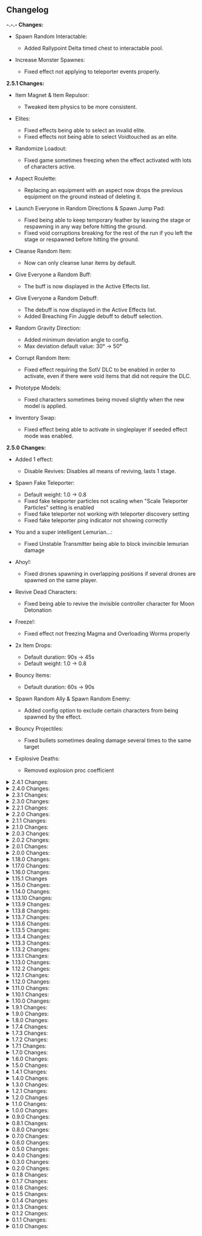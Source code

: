 ## Changelog

**-.-.- Changes:**

* Spawn Random Interactable:
  * Added Rallypoint Delta timed chest to interactable pool.

* Increase Monster Spawnes:
  * Fixed effect not applying to teleporter events properly.

**2.5.1 Changes:**

* Item Magnet & Item Repulsor:
  * Tweaked item physics to be more consistent.

* Elites:
  * Fixed effects being able to select an invalid elite.
  * Fixed effects not being able to select Voidtouched as an elite.

* Randomize Loadout:
  * Fixed game sometimes freezing when the effect activated with lots of characters active.

* Aspect Roulette:
  * Replacing an equipment with an aspect now drops the previous equipment on the ground instead of deleting it.

* Launch Everyone in Random Directions & Spawn Jump Pad:
  * Fixed being able to keep temporary feather by leaving the stage or respawning in any way before hitting the ground.
  * Fixed void corruptions breaking for the rest of the run if you left the stage or respawned before hitting the ground.

* Cleanse Random Item:
  * Now can only cleanse lunar items by default.

* Give Everyone a Random Buff:
  * The buff is now displayed in the Active Effects list.

* Give Everyone a Random Debuff:
  * The debuff is now displayed in the Active Effects list.
  * Added Breaching Fin Juggle debuff to debuff selection.

* Random Gravity Direction:
  * Added minimum deviation angle to config.
  * Max deviation default value: 30&deg; -> 50&deg;

* Corrupt Random Item:
  * Fixed effect requiring the SotV DLC to be enabled in order to activate, even if there were void items that did not require the DLC.

* Prototype Models:
  * Fixed characters sometimes being moved slightly when the new model is applied.

* Inventory Swap:
  * Fixed effect being able to activate in singleplayer if seeded effect mode was enabled.

**2.5.0 Changes:**

* Added 1 effect:
  * Disable Revives: Disables all means of reviving, lasts 1 stage.

* Spawn Fake Teleporter:
  * Default weight: 1.0 -> 0.8
  * Fixed fake teleporter particles not scaling when "Scale Teleporter Particles" setting is enabled
  * Fixed fake teleporter not working with teleporter discovery setting
  * Fixed fake teleporter ping indicator not showing correctly

* You and a super intelligent Lemurian...:
  * Fixed Unstable Transmitter being able to block invincible lemurian damage

* Ahoy!:
  * Fixed drones spawning in overlapping positions if several drones are spawned on the same player.

* Revive Dead Characters:
  * Fixed being able to revive the invisible controller character for Moon Detonation

* Freeze!:
  * Fixed effect not freezing Magma and Overloading Worms properly

* 2x Item Drops:
  * Default duration: 90s -> 45s
  * Default weight: 1.0 -> 0.8

* Bouncy Items:
  * Default duration: 60s -> 90s

* Spawn Random Ally & Spawn Random Enemy:
  * Added config option to exclude certain characters from being spawned by the effect.

* Bouncy Projectiles:
  * Fixed bullets sometimes dealing damage several times to the same target

* Explosive Deaths:
  * Removed explosion proc coefficient

<details>
  <summary>2.4.1 Changes:</summary>

* Added 1 effect:
  * End All Active Effects: Ends all currently active effects.

* Multiplayer:
  * Fixed effect desync issues, for real this time, probably.

* All Interactables Are Cloaked:
  * Default duration: 60s -> 90s

* Spawn Fake Teleporter:
  * Fixed fake teleporter not showing portal orbs

* Increase/Decrease Effect Duration:
  * Duration multiplier now applies to the remaining time rather than the total duration. Stops decreased effect duration ending other effects immediately.

* Revive Dead Characters:
  * Default maximum non-player character revive count: 50 -> 30

</details>

<details>
  <summary>2.4.0 Changes:</summary>

* Added 1 effect:
  * Spawn Fake Teleporter: Spawns a fake teleporter somewhere on the stage.

* Reworked 1 Effect:
  * Always Sprinting: Now also forces all characters to constantly move

* Delayed Attacks, Repeating Projectiles, Grenade Bullets:
  * Fixed effects not applying to Mercenary Eviscerate

* Swap Health & Shield:
  * Fixed effect not working.

* Explosive Deaths:
  * No longer skips remaining countdown on death. Countdown time is now always consistent.

* Enable Random Artifact:
  * Fixed effect being able to select artifacts unavailable to player(s) (not unlocked or missing DLC)

* Grenade Bullets:
  * Default duration: 120s -> 90s

* Activate All Interactables:
  * Fixed effect not being able to activate printers more than once

* You and a super intelligent Lemurian:
  * Fixed logbook entries showing incorrect move speed
  * Swapped log entries

* Revive Dead Characters:
  * Fixed revived characters often not facing the correct direction

* Spawn Void Implosion & Everyone Implodes on Death:
  * Fixed effect spawning SotV implosions (Jailer & Devastator) when SotV isn't enabled.

* Scrambled Text:
  * Fixed stage counter not scrambling properly
  * Fixed monster level display not scrambling properly
  * Fixed Simulacrum wave counter not scrambling properly

* Duplicate Random Item Stack:
  * Changed 'Max Item Stacks' config default value: 1000 -> 0 (disabled)

</details>

<details>
  <summary>2.3.1 Changes:</summary>

* Give Everyone a Random Buff/Debuff:
  * Fixed effect being able to give DLC buffs/debuffs when DLC(s) were disabled

* Spawn Random Boss & Spawn Random Ally:
  * Removed False Son spawn
    * This boss is *way* too buggy, and can just barely exist outside the Meridian boss arena. And I can't be bothered to fix it.

* Give Random Elite Aspect:
  * Now gives aspects to all player allies
  
</details>

<details>
  <summary>2.3.0 Changes:</summary>

* Updated for new game patch

* Added 2 effects:
  * Grenade Bullets: All attacks are replaced with grenades, lasts 120 seconds
  * Enable Backstabs for All Damage: Enables Bandit's backstab passive for all damage, lasts 90 seconds

* Multiplayer:
  * Fixed a desync issue causing some effects to not end properly for non-host players during stage transitions

* Risk of Thunder:
  * Reduced lightning strike frequency on smaller maps

* Repeating Projectiles:
  * Now also applies to melee attacks

* Repeating Projectiles, Bouncy Projectiles & Delayed Attacks:
  * Fixed inconsistent results for bullet attacks when combinations of these effects were active

* Bouncy Items, Item Magnet, & Item Repulsor:
  * Fixed inconsistent item physics when certain combinations of these effects were active

* Effect Voting:
  * Fixed incorrect text size when Vote Display Text Scaling Mode was set to Disabled
  
</details>

<details>
  <summary>2.2.1 Changes:</summary>

* Reworked 1 effect:
  * Poverty: Now converts all player (and ally) money into experience, instead of just removing.

* Superhot:
  * Changed time scale calculations to be more responsive

* Random Gravity Direction:
  * Fixed new direction minimum angle not working

* Bouncy Projectiles & Repeating Projectiles:
  * Fixed an edge case where certain projectiles would be duplicated infinitely

* Adjusted Default Effect Weights:
  * Give Everyone a Random Debuff: 0.9 -> 1.0
  * Cleanse Random Item: 0.5 -> 0.6
  * Repair Random Item: 0.9 -> 1.0
  * Benthic Transform Random Item: 0.5 -> 0.6
  * Disable Random Skill: 0.5 -> 0.7
  * Combo: 0.5 -> 0.7
  * Random Gravity Direction: 0.8 -> 1.0
  * Decrease Chest Prices: 0.8 -> 1.0
  * Activate All Interactables: 0.4 -> 0.5
  * Orbital Bombardment: 0.9 -> 1.0
  * Spawn Random Ally: 0.9 -> 1.0
  * Spawn Doppelganger: 0.8 -> 0.6
  * Change Difficulty: 0.6 -> 0.7
  * Trigger Random Family Event: 0.6 -> 0.7
  * Nothing: 0.5 -> 0.7

* Cleanse Random Item:
  * Added option for the effect to only be able to cleanse lunar items.

* Consume Random Item & Repair Random Item:
  * Disabled item pickup messages for non-players

* All Interactables are Cloaked:
  * Fixed some preplaced stage interactables not being cloaked

</details>

<details>
  <summary>2.2.0 Changes:</summary>

* Added 3 effects:
  * Consume Random Item: Turns a random consumable item from every player into its consumed variant
  * Repair Random Item: Turns a random consumed item from every player into its regular variant
  * Heal Everyone: Spawns Healing Cores on every character

* Removed 3 effects:
  * The Floor is Lava: Just kills everything and forces you to spam jump
  * Black Hole: Just kills everything and stalls the player
  * Teleporting Attacks: Was effectively just "don't attack" for the entire duration, stalls for no reason

* Renamed 1 effect:
  * All Chests are Free -> Everything is Free

* Bouncy Projectiles & Repeating Projectiles:
  * Fixed bouncing projectiles like Huntress Glaive duplicating infinitely until no targets remain

* Bouncy Projectiles:
  * Fixed bullets sometimes bouncing from a hit character to the same character again, dealing many times the bullet's damage instantly to a single target. Bullets are now required to bounce at least once on something else before being able to impact some character again.

* Mitosis:
  * Fixed some characters spawning in invalid positions when duplicated

* All Items Are A Random Item:
  * Now also replaces all currently dropped items when the effect activates

* Force Activate Random Skill & Disable Random Skill:
  * Now displays what skill slot the effect is forcing/disabling in the Active Effects list

* Launch Everyone in Random Directions:
  * Can no longer launch downwards
  * Temporary Hopoo Feather now shows a pickup notification
  * Fixed non-host players in multiplayer not getting a temporary Hopoo Feather
  * Decreased default launch force by ~50%

* Spawn Jump Pad:
  * Temporary Hopoo Feather now shows a pickup notification
  
* Gravity:
  * Implemented a speculative fix for gravity modifications sometimes not resetting and staying until game restart

* Scrambled Text:
  * Now also scrambles player chat messages
  * Fixed objectives sometimes not being scrambled

</details>

<details>
  <summary>2.1.1 Changes:</summary>

* Fixed spawn effects not disabling DLC related spawns if a DLC is disabled

</details>

<details>
  <summary>2.1.0 Changes:</summary>

* Added 2 effects:
  * Increase Player Level: Gives additional levels to all players (+5 by default, configurable)
  * All Interactables are Cloaked: Turns all interactables into cloaked variants, lasts 60 seconds

* Add Random Item Corruption Rule:
  * The added corruption rule(s) from each effect are now displayed in the Active Effects list.

* Add Random Item to Monster Inventory:
  * The added item(s) from each effect are now displayed in the Active Effects list

* Enable Random Artifact:
  * The artifact from each effect is now displayed in the Active Effects list

* Eradicate Random Item:
  * The eradicated item from each effect is now displayed in the Active Effects list
  * Duration is now configurable (default is Permanent to match previous behavior)

* Gambling Addiction:
  * Fixed interactable drops not carrying over to shrine when Chance Doll triggers

* Increase/Decrease Projectile Speed:
  * Fixed speed multipliers not applying to certain projectiles

* Spawn Jump Pad:
  * Spawned jump pads now give a temporary feather to all players to prevent forced fall damage

* Spawn Random Enemy:
  * Added chat message announcing what enemy was spawned

* All Items are Void Potentials:
  * Fixed void potential visuals being partially invisible

* Splitscreen:
  * Default duration: 90s -> 45s

* Flipped Camera:
  * Fixed effect reversing inputs during Seeker Meditate

* Effect Voting:
  * Added highlighting system for the option with the most votes (can be disabled in config)
  * Fixed displayed effect durations on vote options sometimes not updating when effect durations are changed
</details>

<details>
  <summary>2.0.3 Changes:</summary>

* Added 1 effect:
  * Add Random Item Corruption Rule: Gives the "corruption" behaviour of void items to a random pair of items. Lasts for the rest of the run.

* Add Random Item to Monster Inventory:
  * Prevented item added chat message from sending if the effect was loaded from a save

* Twitch Integration
  * Improved error messages if Twitch access token is invalid or expired
  * Fixed game freezing indefinitely on exit if Twitch Voting was enabled at any point

* Fixed the mod preventing the game from loading if ProperSave wasn't installed

</details>

<details>
  <summary>2.0.2 Changes:</summary>

* Fixed a compatibility issue

</details>

<details>
  <summary>2.0.1 Changes:</summary>

* Fixed elite spawns sometimes causing a crash

</details>

<details>
  <summary>2.0.0 Changes:</summary>

* Updated for SotS

* Almost full rewrite:
  * Better multiplayer support
  * Minor performance improvements
  * Probably lots of new bugs, please report if you find any

* Added 2 effects:
  * Distant Camera: Moves the camera further away from the player, lasts 90 seconds
  * No Healthbars: Hides all health bars, lasts 60 seconds

* Removed 1 effect:
  * Spawn Random Portal Orb:
    * Too similar to Spawn Random Portal

* Permanently Active effects:
  * Fixed issues with ProperSave save/load
  * Fixed changing Permanently Active config settings requiring a run restart to take effect

* Adaptive Recycling:
  * Now more closely resembles adaptive chests:
    * All dropped items will start recycling at an accelerated rate, before eventually settling on an item

* Spawn Random Enemy:
  * Survivors and Drones are now less likely to be spawned as enemies

* Camera Effects:
  * Fixed camera modifications (fov, rotation, distance) not applying if the game camera is "taken over" by something (drop pod, volcanic egg, sojourn, etc)

* Item Magnet & Item Repulsor:
  * Fixed non-host players in multiplayer not seeing the correct position of item drops

* Activate All Interactables:
  * Added interactables to effect
    * Captain beacons
    * SotS interactables

* Trigger Random Family Event:
  * Can now activate multiple times per stage
  * Changed default weight: 0.4 -> 0.6
  * Added visual variant events for Beetles and Golems

* Enable Weak Points for All Damage:
  * Fixed Mercenary Eviscerate not being able to deal weak point damage
  * Fixed certain projectiles not being able to deal weak point damage

* Randomize Loadout:
  * Fixed skills and skins not updating for non-host players in multiplayer

* Freeze!:
  * Now ignores vanilla restrictions on when and what can be frozen, so everything is always frozen during the effect

* Sluggish Camera
  * Added smooth transition back to normal after the effect ends instead of just snapping back

* Activate Random Equipment
  * "Allow Non-Player Equipment Use" config default value: on -> off
  * Fixed effect not being able to trigger equipments that aren't in the normal drop pool

* Disable Equipment:
  * Fixed The Crowdfunder still being usable while effect is active.

* No Equipment Cooldowns
  * This effect and Disable Equipment can no longer both be active at once

* Bouncy Projectiles:
  * Fixed certain projectile types targetting the wrong team after bouncing

* Swap Health & Shield:
  * Fixed effect allowing multiple instances to be active at once

* Superhot:
  * Improved accuracy of time scale changes for non-host players in multiplayer

* Flip Camera & High/Low FOV:
  * Fixed value snapping for non-host players

* Spawn Random Interactable:
  * Fixed Newt Altars not spawning for non-host players in multiplayer

* Explosive Deaths:
  * Fixed pre-explosion VFX & SFX not triggering for non-host players

* Disable Procs:
  * Fixed certain attacks being able to apply Cripple while effect is active

* Cleanse Random Item:
  * Default weight: 0.7 -> 0.5
  * Non-lunar equipments can now be cleansed

* Spawn Random Jump Pad:
  * Added mushrooms from Sundered Grove
  * Added void launch pads from Void Locus

* Performance
  * Fixed opening the effects options panel tanking framerate

* Fixed missing icon for Risk of Options Effects config

</details>

<details>
  <summary>1.18.0 Changes:</summary>

* Twitch Integration:
  * Complete rewrite, the mod no longer requires a full-access account token, see README for new authentication instructions

* Splitscreen:
  * Screen effect now applies to the game UI
    * HUD scale is automatically increased so it's still mostly readable, can be disabled in config

* Recruit Random Enemy:
  * Now gives recruited enemy a minimum of 2.5hp/s (scaling with level) health regeneration

* Knockback Recoil:
  * Proc projectiles (AtG, Ukulele, Plasma Shrimp, etc) no longer apply knockback

* Increase & Decrease World speed:
  * Default duration: 1 stage -> 120 seconds
  * Default Increase/Decrease amount: 25% -> 35%

</details>
  
<details>
  <summary>1.17.0 Changes:</summary>

* Updated for Devotion Update

* Added 1 new effect:
  * Splitscreen: Splits the screen into 9 copies of the game view, lasts 90 seconds

* Scrambled Text:
  * Fixed effect not changing the text of Risk of Chaos UI properly
  * Effect names and mod UI are now affected by the scrambling by default

* Randomize Loadout:
  * No longer respawns your character when activating
  * Fixed effect being able to roll the exact same loadout as the one already being used

* Repeating Projectiles:
  * Disabled repeating of proc projectiles (AtG, Plasma Shrimp, etc)

* Bouncy Projectiles:
  * Disabled bouncing of some proc projectiles to prevent lag
  * Increased default projectile bounce count: 2 -> 7
  * Reworked projectile target bounce logic
  * Fixed projectiles skipping all remaining bounces if fired into a corner

* The Floor is Lava:
  * Decreased damage by 75% for non-player characters
  * Characters immune to Grandparent sun (Parents and Grandparents) are no longer damaged
  * Fixed effect not detecting characters as grounded:
    * Alpha Constructs spawned from Defense Nucleus
    * Void Barnacle

* Spawn Random Boss:
  * Adjusted spawn weights to make special (non-teleporter) bosses slightly more common

* Orbital Bombardment, Risk of Thunder, & Meteor Shower:
  * Added damage scaling based on the run timer

* Knockback Recoil:
  * Fixed Golems not being pushed back by laser attack

* Black Hole:
  * Default duration: 45s -> 30s

* Flipped Camera:
  * Fixed camera not rotating smoothly for clients in multiplayer

* Disable Procs:
  * Fixed a few on-hit effects still being triggered while effect is active:
    * Some Slow effects, Tar slow effect (ex. from Dunestrider), Void Reaver Nullify, Perfected Elites Cripple, Merc Expose

* UI:
  * Fixed Next Effect display still being visible when effect activation is disabled

* Audio:
  * Fixed effect activation sound sometimes not playing for effects that move or change the player character

* Config:
  * Removed several unnecessary upper/lower value limits

* Misc:
  * Fixed effect activation shortcuts activating while the user is typing in a text box
  * Updated R2API.RecalculateStats dependency: 1.2.0 -> 1.3.0
  * Updated R2API.Core dependency: 5.0.11 -> 5.0.12
  * Updated RiskOfOptions dependency: 2.7.1 -> 2.8.0

</details>

<details>
  <summary>1.16.0 Changes:</summary>

* Added 1 effect:
  * Cleanse Random Item: Turns a random item (lunars prioritized) or lunar equipment from every player into a random pearl

* Removed 2 effects:
  * Increase Recoil:
    * Not interesting, just annoying
  * Inverted Recoil:
    * Interesting on paper, but was very rarely even noticeable

* Decrease Effect Duration:
  * Default duration: 2 stages -> 1 stage
  * Fixed edge case where the effect would not end other effects if their duration is decreased to below 0

* Increase Effect Duration:
  * Default selection weight: 1 -> 0.7
  * Default duration: 2 stages -> 1 stage

* Random Gravity Direction:
  * Added minimum angle requirement to new gravity direction.
    * It is now guaranteed to differ from the normal direction by at least 10 degrees

* Sulfur Pools Experience:
  * Significantly decreased spawn count due to crashing issues

* Spawn Random Ally:
  * Spawned allies are now given a small amount of health regen.

* Bouncy Projectiles:
  * Fixed polylute projectile bouncing to other targets

* Always Sprinting:
  * Fixed effect putting non-moving characters into spritning state if they aren't moving when the effect activates

* UI:
  * Fixed "Next Effect" panel not formatting the time remaining properly if time between effects is set to a high value

* Misc:
  * Minor performance improvements
  
</details>

<details>
  <summary>1.15.1 Changes</summary>

* Added 1 new effect:
  * Swap Health & Shield: Swaps health and shield values for all characters, lasts 60 seconds

* Scramble Text:
  * Fixed names in credits scroll not being scrambled

* Config
  * Added system to warn users if their config is outdated

</details>

<details>
  <summary>1.15.0 Changes:</summary>

* Added 1 new effect:
  * Repeating Projectiles: All projectiles spawn an additional 5 copies after a delay, lasts 90 seconds

* Removed 1 effect:
  * Laggy Physics:
    * Caused issues with attack collisions that would not revert until the next scene load

* You and a super intelligent Lemurian...:
  * Added lore entries

* Effects:
  * Added a config option to have a specific effect always active during a run

* Console:
  * Added command: roc_list_active_effects
    * Prints all active effects and their IDs
  * Added command: roc_end_effect
    * Ends a specific active effect by its ID

</details>

<details>
  <summary>1.14.0 Changes:</summary>

* Added 7 new effects:
  * Activate All Interactables: Interacts with most interactable objects on the stage (chests, shrines)
  * Explosive Deaths: All non-players explode at low health or death, lasts 90 seconds
  * Prototype Models: Replaces all character models with their hitboxes, lasts 90 seconds
  * Pause: Pauses the run timer and effect activation, lasts 60 seconds
  * 2x Item Drops: Doubles all dropped pickups, lasts 90 seconds
  * Enable Weak Points for All Damage: Enables the weak point check from Railgunner snipe to all damage, lasts 90 seconds
  * Always Sprinting: Forces all characters to constantly sprint, lasts 60 seconds

* Renamed 1 effect:
  * Extreme Recoil -> Knockback Recoil

* High FOV:
  * Slightly reduced FOV increase

* Low FOV:
  * Significantly reduced FOV decrease

* Steal Player Items:
  * Reworked steal logic:
    * Enemies are no longer limited by a set number of items per enemy, this just made the effect way more punishing lategame since there would usually be enough enemies to take every item
    * Each player now gets a certain percentage of their items stolen (default 70%) and distributed among enemies on the map

* Revive Dead Characters:
  * Fixed effect teleporting characters to the last position they died if they were respawned by any other means (dios, etc.)

* Launch Everyone in Random Directions:
  * Now gives all players a temporary feather to give you a chance at avoiding fall damage

* Disable Equipment:
  * Fixed Executive Card still being usable while effect is active

* One Hit KO:
  * Now removes all DOT's on players when activated, so you don't immediately die if the effect activates while you are on fire

* Kill All (Non-Boss) Enemies & Launch Everyone in Random Directions:
  * Can no longer kill Leonard

* Everyone Implodes on Death:
  * Default duration: 1 stage -> 60 seconds

* Increase & Decrease World Speed:
  * Fixed some player attack sounds playing with the wrong audio pitch

* ProperSave compatibility:
  * Fixed effect chat voting data not being saved

* Config
  * The mod now properly integrates config value restriction (value restrictions are now displayed in the r2modman config editor)

</details>

<details>
  <summary>1.13.10 Changes:</summary>

* Translation:
  * Added Brazilian Portuguese translation (by Kauzok)

* Misc:
  * Minor stability fixes

</details>

<details>
  <summary>1.13.9 Changes:</summary>

* Flipped Camera:
  * Fixed rapid flickering if effect is active while leaving a stage.

* The Floor is Lava:
  * Increased damage tick-rate: 3/s -> 7/s (total damage unchanged)
  * Fixed effect considering players to be touching the ground while inside the drop pod.

* Twitch Voting:
  * Fixed voting not being initialized properly if the login command is used during a run
  * Username and OAuth token are no longer reset on mod update, you should now only have to log in once, ever.

* Console:
  * Added command: roc_twitch_logout
    * Removes stored login information and disconnects the mod from Twitch

</details>

<details>
  <summary>1.13.8 Changes:</summary>

* Blood Money:
  * Significantly reduced health gained when earning small amounts of money.
  * Reduced overall health gained when earning money by 50%
  * Now uses unscaled cost when converting into health percentage (chests will now always cost the same amount of health, regardless of stage count)

* Increase&Decrease Effect Duration:
  * Default duration: 1 stage -> 2 stages

* Spawn Random Interactable:
  * Fixed spawned chests not getting the current stage price scaling applied

* Lock All Chests:
  * Fixed lock visual appearing for already opened chests

* All Chests are Free:
  * Fixed effect not applying to certain cost types.

* Decrease Effect Duration:
  * Fixed effect config not decreasing duration by default

* Config:
  * Added option to increase default stage duration count of UntilStageEnd effects

</details>

<details>
  <summary>1.13.7 Changes:</summary>

* Added 2 new effects:
  * Increase Effect Duration: Increases the duration of all other effects (2x by default), lasts 1 stage
  * Decrease Effect Duration: Decreases the duration of all other effects (0.5x by default), lasts 1 stage

* Aspect Roulette
  * Added configs for controlling the likelyhood of each aspect

* Everyone Implodes on Death:
  * Adjusted implosion selection chances:
    * Reaver: 57% -> 50%
    * Jailer: 29% -> 15%
    * Devastator: 14% -> 35%

* Blood Money:
  * Fixed cost change not applying to multishops spawned after the effect first activates

* Effect Selection:
  * Added config option to disallow more than one instance of an effect being active at the same time
  * Removed activation count based weight reduction. Effect weights are now more-or-less constant.

* UI:
  * Active Effects display now shows if effects last until end of stage

</details>

<details>
  <summary>1.13.6 Changes:</summary>

* UI:
  * Added a panel showing when the next effect will happen if the normal run timer isn't visible (can be disabled in General->UI config)

* Inventory Swap:
  * Now also swaps players' active equipment

* Moon Detonation:
  * Fixed countdown UI disappearing after a scene transition
  * Fixed overlapping UI if effect was activated during the actual moon escape sequence
  * Added config option to disable the countdown UI

* Recruit Random Enemy:
  * Now includes any name modifiers a character might have to the chat message (Blazing, Gummy, etc.)
  
* Recruit Random Enemy & Mitosis:
  * Fixed characters sometimes not being added/removed from combat groups properly, causing potential softlocks

* Effect Shortcuts:
  * Fixed shortcuts being blocked by every other input (eg. if a shortcut was set to the '-' key, you would only be able to activate the shortcut if '-' was the only key currently being pressed)
  * Fixed effect shortcuts being activatable while paused

</details>

<details>
  <summary>1.13.5 Changes:</summary>

* Added 2 effects:
  * Black Hole: Spawns a black hole somewhere on the map, sucking all characters in, lasts 45 seconds
  * Extreme Recoil: Firing weapons pushes characters backwards, lasts 90 seconds

* Performance:
  * Significantly improved mod load time

* Increase/Decrease Teleporter Zone Radius & Focused Teleporter Charging:
  * Fixed radius not updating properly for non-host players in multiplayer.

* UI:
  * Fixed Active Effects list not handling long effect names properly

</details>

<details>
  <summary>1.13.4 Changes:</summary>

* Chat Voting:
  * Fixed console error logspam

</details>

<details>
  <summary>1.13.3 Changes:</summary>

* Renamed effect: Void Implosion on Death -> Everyone Implodes on Death

* Increase/Decrease Skill Cooldowns & Increase/Decrease Skill Charges:
  * Fixed cooldown and charge modifications sometimes not updating for non-host players in multiplayer

* UI:
  * Fixed certain effects sometimes not using the selected language for client players in multiplayer

</details>

<details>
  <summary>1.13.2 Changes:</summary>

* Give Random Item, Add Random Item to Monster Inventory, & All Items are a Random Item:
  * Fixed Eulogy Zero being able to influence the selection chance of items

* Recruit Random Enemy:
  * Fixed enemy position indicators not being removed for non-host players after the recruit.
  * Added separate colored message if a boss is recruited

* UI:
  * Fixed Active Effects display not refreshing effect names after changing config values

</details>

<details>
  <summary>1.13.1 Changes:</summary>

* UI:
  * Fixed Next Effect panel sometimes not displaying effect name properly for non-host players in multiplayer

</details>

<details>
  <summary>1.13.0 Changes:</summary>

* Added 12 new effects:
  * Bouncy Items: Item drops will bounce on the ground before settling, lasts 60 seconds
  * Increase Skill Charges: Adds 1 charge to every skill, lasts 1 stage
  * Decrease Skill Charges: Removes 1 charge from every skill (cannot reduce below 1), lasts 1 stage
  * Focused Teleporter Charging: Holdout zone radius decreases with charge percentage, lasts 1 stage
  * Sluggish Camera: Delays camera position by a small amount, lasts 45 seconds
  * Increase Recoil: Increases recoil by 10x, lasts 90 seconds
  * No Recoil: Disables all recoil, lasts 90 seconds
  * High FOV: Increases camera Field of View, lasts 90 seconds
  * Low FOV: Decreases camera Field of View, lasts 45 seconds
  * Flipped Camera: Flips the camera upside down, lasts 30 seconds
  * Void Implosion on Death: Spawns a void implosion on any character death, lasts 1 stage
  * Inverted Recoil: All recoil is inverted, lasts 90 seconds

* Removed 1 effect:
  * Sequence All Players
    * Almost always killed you if it activates late-run, did basically nothing if it activates early

* Effect selection:
  * Added effect seeding option
    * Picks effects based on run seed instead of randomly picking each time. Use if you are setting run seeds manually, otherwise it is functionally identical to normal mode (Not supported in chat voting mode)
  * Added per-stage effect list option
    * A portion of all effects are picked out each stage to be activatable instead of all effects (Not supported in chat voting mode)

* Effect activation:
  * Fixed effects not being able to activate in Void Fields
  * Effects that disallow duplicates will now add to the active effect's timer instead of not being activatable.
  * Fixed new effects not having priority over active ones. All active incompatible effects will be ended instead.

* UI:
  * Added option to display the next effect that will happen.
    * Only supported in seeded mode and with chat voting disabled.

* Added ProperSave support
  * Active effects and internal state are saved at the start of each stage

* Mitosis:
  * Fixed spawned copies overlapping the original's collider, resulting in flying characters getting flung away

* Give Everyone a Random Buff & Debuff:
  * Now gives several stacks if the random buff/debuff is stackable.

* Give Everyone a Random Buff:
  * WolfoQoL compatibility
  * Default duration: End of stage -> 90s

* Give Everyone a Random Debuff:
  * Default duration: End of stage -> 60s

* Add Random Item to Monster Inventory:
  * Added config option for applying the enemy item blacklist, enabled by default

* One Hit KO:
  * Fixed barrier not decaying during effect
  * All characters will now use the fragile death animation while the effect is active

* The Floor is Lava:
  * Changed burn dps: 15% of character damage stat -> 25% of max health per second (configurable)
  * Fixed burn damage being affected by items
  * Fixed burn sometimes not being removed on effect end

* Change Difficulty:
  * Effect can now have multiple instances active at once (can change serveral times per stage)
  * Removed modded difficulty support
    * Too much to fix compatibility-wise, wasn't worth the effort.

* Gambling Addiction:
  * Explicit drops are now carried over.
    * Ex. If a multishop containing a syringe turns into a shrine, the first shrine drop will be a syringe, second item will a random item from the multishop drop table
    * Printers turned into shrines now only drop the original printer item instead of a random item of the same tier

* Randomize Loadout:
  * Added config options to disable effect changing skins or skills
  * Should now no longer give non-unlocked skills and skins to client players in multiplayer

* Randomize Loadout & Enable Random Artifact (Metamorphosis):
  * Desperado stacks are no longer reset

* Adaptive Recycling:
  * Fixed effect being able to occasionally pick invalid items
  * Increased minimum pickup duration: 0.75s -> 1s
  * Fixed effect being able to pick items and equipment not available in the run item pool

* Blood Money:
  * Added config options to exclude specific cost types from the effect
    * Only money and lunar coin costs are enabled by default

* Scrap Random Item:
  * Fixed item notifications not showing for non-host players in multiplayer

* Force Activate Random Skill:
  * Fixed Beetles freezing in place if their secondary is forced

* Disable Random Skill:
  * Added minor visual indicator when a skill is unlocked again

* All Items Are A Random Item:
  * Fixed trishops having items rerolled after being purchased
  * Fixed being able to use Artifact of Command to get around the forced item

* Spawn Random Interactable:
  * Fixed interactables being able to spawn in occupied nodes (inside already spawned objects).

* Spawn Random Portal:
  * Fixed portals being able to spawn in occupied nodes.

* Spawn Jump Pad:
  * Fixed jump pads being able to be spawned in occupied nodes
  * Fixed jump pads not aligning properly to the ground they spawn on

* Revive Dead Characters:
  * Fixed effect reviving players in multiplayer as AI controlled allies

* You and a super intelligent Lemurian...:
  * The Lemurian's projectiles can no longer be deleted (Captain defense matrix, blast shower, etc.)
  * Added separate name for Leonard's elder variant
  * Added custom death messages
  * Gave Leonard his allowance

* Recruit Random Enemy:
  * Added chat message telling you which enemy was recruited

* Moon Detonation:
  * Added moon escape sequence UI during effect

* Orbital Bombardment:
  * Added regular airstrikes to effect

* Loose Pockets:
  * Default duration: 20s -> 10s

* Superhot:
  * Default duration: 90s -> 45s

* Aspect Roulette:
  * Default duration: 90s -> 60s

* Freeze!:
  * Default freeze duration: 4s -> 2.5s

* Misc
  * Fixed strange scrap counting towards game completion in logbook
  * Fixed some effects sometimes placing character VFX at world origin
  * Updated R2API.Core dependency version: 5.0.10 -> 5.0.11
  * Updated Risk of Options dependency version: 2.6.1 -> 2.7.1

</details>

<details>
  <summary>1.12.2 Changes:</summary>

* Reworked 1 effect:
  * Drop All Items -> Loose Pockets: Drops a random item from everyone's inventory every 0.9 seconds

* Steal All Player Items:
  * Added a limit to how many items each enemy can take from each player, default 2 stacks, configurable.
  * Renamed effect to "Steal Player Items"

* Voidtouch Everyone:
  * Added config option to make effect not voidtouch drones (enabled by default)
  * Added config option to make effect not voidtouch any player allies (disabled by default)
  * Fixed enemy AI sometimes targetting incorrect teams after being voidtouched

* Bouncy Projectiles:
  * No longer bounces off of enemies that would be hurt by the projectile

* Decrease Teleporter Charge Rate:
  * Decreased default charge rate reduction: -50% -> -25%

* All Items Are A Random Item:
  * Fixed Scavenger bags ignoring override item
  * Decreased default selection weight: 1 -> 0.8

* Chat Voting:
  * "Random Effect" option is now guaranteed to not be any of the other options in the vote

</details>

<details>
  <summary>1.12.1 Changes:</summary>

* Risk of Thunder:
  * Increased lightning strike radius (3->6)
  * Now properly targets characters instead of just random map locations
  * Damage is now scaled (50 base, +25 per monster level)

* Increase & Decrease Projectile Speed:
  * No longer affects stationary attacks

* Config:
  * Added mod icon to Risk of Options menu

* UI:
  * Added config option to disable the "Active Effects" display

</details>

<details>
  <summary>1.12.0 Changes:</summary>

* Added 5 new effects:
  * Inventory Swap: Swaps the inventories of each player with another player. Multiplayer only.
  * No Equipment Cooldowns: Removes all equipment cooldowns, lasts 60 seconds.
  * Disable Equipment: Disables all equipment activation, lasts 60 seconds.
  * All Items Are A Random Item: All items on the stage get turned into a random item. Essentially Artifact of Kin for items. Lasts 1 stage.
  * All Chests are Free: All chests and interactables are free, lasts 30 seconds.

* Randomize Loadout & Enable Random Artifact (Metamorphosis):
  * Fixed character respawn restoring health and shields to full

* Spawn Void Seed:
  * Void Seed can now spawn at any spot on the stage, not just the ones normally available as Void Seed spawn locations

* General:
  * Added config option to disable effect dispatching while run timer is paused

* Twitch Voting:
  * Fixed vote options sometimes not being visible while dispatching is temporarily disabled
  * Improved error messages if the Twitch Client fails to connect

</details>

<details>
  <summary>1.11.0 Changes:</summary>

* Added 1 new effect:
  * Relocate Teleporter: Moves the stage teleporter to a random position on the map

* Change Difficulty:
  * The new difficulty now has a duration instead of for rest of the run
  * Default weight: 0.2 -> 0.6

* Aspect Roulette:
  * Fixed boss health bars not updating to match the new elite aspect

* Scrambled Text:
  * Fixed boss health bar text not updating if effect is activated after the boss spawned

* Corrupt Random Item:
  * Added configurable blacklist to make the effect not corrupt certain items

* Give Random Item & Add Random Item to Monster Inventory:
  * Added configurable blacklist to exclude specific items or equipments from the effect
  * Amount of items given is now configurable

* Give Tonic Affliction:
  * Amount of affliction given to each player is now configurable

* Steal All Player Items:
  * Improved stealing interval to be a bit more spread out
  * Added config for blacklisted items (won't be stolen)
  * Added config to make enemies ignore AI blacklist while using your items

* Scrap Random Item:
  * Added config to control how many items or stacks are scrapped per player
  * Added item blacklist config
  * Fixed item scrap pickup message appearing before effect activation message

* Uncorrupt Random Item:
  * Added config to change how many item stacks are uncorrupted per player
  * Added item blacklist config

* Unscrap Random Item:
  * Added config to change how many scrap stacks are unscrapped per player
  * Added item blacklist config

* Benthic Transform Random Item:
  * Added config to change how many items are transformed per effect activation

* Disable Random Skill & Force Activate Random Skill:
  * Added config to exclude specific skill slots from the effect

* Launch Everyone in Random Directions:
  * Added config to control the strength of the force applied to characters
  * Effect will now always launch players upwards if fall damage is lethal to prevent the effect from instantly killing you

* Item Magnet & Item Repulsor:
  * Added config to control the strength of the item attraction/repulsion

* Adaptive Recycling:
  * Added config for amount of time between recycles

* You and a super intelligent Lemurian...:
  * Now has a 5% chance to spawn as an Elder
  * Now has a 33% attack speed reduction
  * Fixed Leonard not attacking any enemies if he was recruited to the player team

* Recruit Random Enemy:
  * Recruited enemy will now come with you to the next stage
 
* Potrolling:
  * Added config for amount of pots spawned

* Mod Compatibility:
  * Fixed mod effectively removing all modded damage types

* Misc:
  * Updated R2API.Core dependency: 5.0.3 -> 5.0.10
  * Updated R2API.RecalculateStats dependency: 1.0.0 -> 1.2.0
  * Updated R2API.Prefab dependency: 1.0.1 -> 1.0.3

</details>

<details>
  <summary>1.10.1 Changes:</summary>

* Added 2 new effects:
  * Increase Skill Cooldowns: Increases cooldown for all skills, lasts 1 stage
  * Decrease Skill Cooldowns: Decreases cooldown for all skills, lasts 1 stage

* Sulfur Pools Experience:
  * Fixed spawned pods not aligning with the ground properly

* Randomize Loadout:
  * Skip spawn animation when respawning

* Randomize Loadout & Enable Random Artifact (Metamorphosis):
  * No longer resets Eclipse 8 curse stacks

* Misc:
  * Seconds duration of effects is now displayed in the effect voting options and the chat activation message

</details>

<details>
  <summary>1.10.0 Changes:</summary>

* Added 9 new effects:
  * Recruit Random Enemy: Converts a random enemy on the stage to the player team
  * Adaptive Recycling: Repeatedly recycles all items on the stage, lasts 90 seconds
  * Decrease Teleporter Charge Rate: Decreases charge rate for all holdout zones, lasts 1 stage
  * Increase Teleporter Charge Rate: Increases charge rate for all holdout zones, lasts 1 stage
  * Decrease Teleporter Radius: Decreases the radius on all holdout zones, lasts 1 stage
  * Increase Teleporter Radius: Increases the radius on all holdout zones, lasts 1 stage
  * Scrambled Text: Randomizes the order of letters in most text displayed in the game, lasts 120 seconds
  * Sulfur Pools Experience: Fills the map with Sulfur Pods
  * Disable Knockback: Disables all knockback, lasts 1 stage

* Add Random Item to Monster Inventory:
  * Effect can now be set to any duration type in the config, default is still for the rest of the run

* One Hit KO:
  * Now sets everything to 1 hp for a duration instead of just once, default 30 seconds

* Mitosis:
  * Fixed clones of bosses not counting as bosses

* Disable Fall Damage:
  * Fixed Safer Spaces being triggered when fall damage would normally happen

* Unscrap Random Item:
  * Fixed showing item notification twice

* You and a super intelligent Lemurian...:
  * Leonard

* Misc:
  * Added config options to change the colors of most UI elements of the mod

</details>

<details>
  <summary>1.9.1 Changes:</summary>

* Added 1 new effect:
  * Delayed Attacks: All attacks have a 0.5 second delay before happening, lasts 90 seconds

* Superhot:
  * Fixed time scale being really slow when players are unable to move (frozen, in cutscene, etc)

* Revive Dead Characters:
  * Revived enemies now give gold and exp when killed

* Spawn Random Enemy, Ally, & Boss:
  * Added chance for spawned characters to be elites

* Activate Random Equipment:
  * Now activates equipments on all characters, not just players

* Spawn Random Interactable:
  * Added Lunar Cauldrons to spawn pool
  * Added Newt Altar to spawn pool

* Freeze!:
  * Freeze duration can now be configured

* Force Activate Random Skill:
  * Changed default duration: Until next stage -> 90s

* Disable Random Skill:
  * Changed default duration: Until next stage -> 90s

* Spawn Random Ally:
  * Fixed Grandparents spawning in the air
  * Fixed effect not using ally skins of characters that have them

* Max All Cooldowns:
  * Fixed Railgunner not being able to fire scoped shots after effect activation

* Aspect Roulette:
  * Can no longer select elites with a tier outside of those available on the current stage by default, old behaviour can be re-enabled in the config

* Misc:
  * Added the ability to set a keyboard shortcut to activate a specific effect at any time in a run
  * Updated default effect weight reduction percentage: 5% -> 0%

</details>

<details>
  <summary>1.9.0 Changes:</summary>

* Added 5 new effects:
  * No sprinting: Disables sprinting for all characters, lasts 30 seconds
  * Everyone is Invisible: Every character on the stage becomes invisible, lasts 30 seconds
  * Revive Dead Characters: Revives all recently killed characters
  * The Floor is Lava: Every character touching the ground is set on fire, lasts 30 seconds
  * Lock All Chests: Locks all chests as if the teleporter has started, lasts 45 seconds

* Duplicate Random Item Stack:
  * Added config option to blacklist specific items from being duplicated
  * Added config option to disallow duplication if the item count is greater than some value (default 1000)

* Gravity effects:
  * Jump pads will now always bring players to the same location, regardless of the current gravity
  * Gravity effects can now be activated on Commencement, they were previously blacklisted from the stage to prevent run softlocks with the jump pads up to Mithrix not bringing you all the way up

* Random Gravity Direction:
  * Fixed characters sliding slowly in the gravity direction when grounded

* Combo:
  * Fixed effect selection ignoring incompatibility rules

* Superhot:
  * Default duration: Until next stage -> 90s

* Renamed effect: Touch Void -> Voidtouch Everyone

* Activate Teleporter, +2 Mountain Shrine, & Eradicate Random Item:
  * No longer credits the host player in the chat message, it now properly communicates it was the mod's doing instead.

* All Items are Void Potentials:
  * Fixed duplicate items drops if the effect is activated while Artifact of Command is active

</details>

<details>
  <summary>1.8.0 Changes:</summary>

* Added 6 new effects:
  * Aspect Roulette: Randomly switches the elite aspect of all characters (only affects players if they already have an aspect equipment)
  * Unscrap Random Item: Converts a random stack of scrap into a random item of the same tier
  * Disable Procs: Disables all proc effects. Lasts 45 seconds
  * Item Magnet: All pickups move towards players. Lasts 90 seconds
  * Item Repulsor: All pickups move away from players. Lasts 90 seconds
  * Kill All Player Allies: Kills all player allies

* Removed 1 effect:
  * Respawn As Random Character: Either just respawned you as a survivor (which is just Metamorphosis activating), or as an enemy character, which would just guarantee death 9 times out of 10

* Stability:
  * Improved error handling for certain effects.

* Drop All Items:
  * Fixed effect not working

* Give Everyone a Random Buff & Debuff:
  * Added proper mod compatibility with Starstorm 2, LostInTransit, VanillaVoid, MysticsItems, TsunamiItemsRevived, ExtradimensionalItems, and SpireItems

* Increase Proc Coefficients:
  * Fixed proc coefficient multiplier being applied several times per attack

* Increase Director Credits:
  * Renamed effect: Increase Director Credits -> Increase Monster Spawns

* Effect Voting:
  * Added error message if the Manual Reconnect button is pressed when not logged in. Hopefully reduces the number of confused streamers. Hopefully.

* Misc:
  * Added option to disable automatic effect dispatching
  * Fixed automatic effect activation getting delayed if Rewind Run Timer is activated while the run timer is paused
  * Updated Risk of Options dependency (2.5.3 -> 2.6.1)

</details>

<details>
  <summary>1.7.4 Changes:</summary>

* Reworked 1 effect:
  * Pause Physics -> Laggy Physics

* Spawn Random Interactable:
  * Removed Cloaked Chest from spawn pool
  * Removed Deep Void Signal from spawn pool

* Roll Credits:
  * Slightly improved performance while active

</details>

<details>
  <summary>1.7.3 Changes:</summary>

* Bouncy Projectiles:
  * Effect can now be activated several times per stage (max number of bounces increases with each instance of the effect)
  * Fixed a horrific and immersion-destroying spelling mistake in Max Projectile Bounce Count config description, I truly apologize for letting such a terrible mistake slip by my rigorous testing, and my heart goes out to those who have lost friends or family members because of this. The "programmer" responsible for this frankly unacceptable act has been thoroughly diciplined.

* Eradicate Random Item:
  * Fixed Strange Scrap not being usable as scrap

</details>

<details>
  <summary>1.7.2 Changes:</summary>

* Added 1 new effect:
  * Roll Credits: Starts the game credits

* Steal All Player Items:
  * Added a marker to enemies that have stolen your items

* Teleporting Attacks:
  * Fixed AOE attacks not teleporting the attacker if nothing was hit

</details>

<details>
  <summary>1.7.1 Changes:</summary>

* UI:
  * Made active effects display take slightly less vertical space

* Blood Money:
  * Earning money now heals players the same amount of health they would have lost if they spent that amount of money instead

* Bouncy Projectiles:
  * Added bounce functionality to more projectile types

* Superhot:
  * Slightly increased minimum time scale & decreased maximum time scale
  * The time scale now more closely tracks with the player's speed

* Steal All Player Items
  * Fixed dead enemies being able to steal items

* Misc:
  * Fixed effects being able to activate during cutscenes

</details>

<details>
  <summary>1.7.0 Changes:</summary>

* UI:
  * Active effects are now displayed on the HUD.

* Teleporting Attacks:
  * Changed Duration: Until next effect -> 30s

* Pause Physics:
  * Changed Duration: Until next effect -> 40s

* Timed Effects
  * The Duration Type of timed effects can now be changed in the config.
    * UntilStageEnd: Lasts until you exit the stage.
    * FixedDuration: Lasts for a set number of seconds.
    * Permanent: Lasts until the end of the run.

</details>

<details>
  <summary>1.6.0 Changes:</summary>

* Added 4 new effects:
  * Spawn Jump Pad: Spawns a random jump pad at every player
  * Superhot: Time moves when players move
  * Pause Physics: Pauses all physics objects (not including players or enemies). Lasts until next effect.
  * Gupscare: Spawns a Gup above every player

* One Hit KO:
  * Players will now receive a temorary damage immunity for 0.75 seconds if the effect "deals" more than 20% of their max health (basically if you had over 20% health before the effect activates). This helps prevent situations where the effect immediately kills you if it activates while you are in combat.

* Scrap Random Item:
  * Now converts *all* of an item stack into scrap, not just 1 of the items from that stack. Old behavior can be re-enabled in the config.

* Spawn Random Ally & Enemy:
  * Added Col. Droneman to spawn pool

* Invert Knockback:
  * Effect can now be activated several times per stage

* Removed 1 effect:
  * Warbanner: Just caused a bunch of lag, and the warbanner visuals didn't communicate which team it belonged to, making it confusing too.

</details>

<details>
  <summary>1.5.0 Changes:</summary>

* Added 9 new effects:
  * Reinforcements: Spawns allied survivors in drop pods around the map.
  * Bouncy Projectiles: All projectiles and bullets bounce on the surface they hit. Lasts 1 stage.
  * Eradicate Random Item: Permanently removes a random item from the game for the rest of the run
  * Reset Player Level: Sets all players' level to 0
  * -5 Minutes: Decreases the run timer by 5 minutes
  * Invert Knockback: Reverses the direction of all knockback applied to characters
  * +100% Fall Damage: Increases fall damage by 100% (configurable). Also makes it lethal. Lasts 1 stage.
  * Disable Fall Damage: Disables all fall damage. Lasts 1 stage.
  * Risk of Thunder: Spawns lightning strikes at random points on the map. Lasts 30 seconds.

* Give Everyone a Random Buff
  * Fixed certain elite effects not being applied properly

* Ahoy!:
  * Fixed drone spawns being affected by Artifact of Swarms

* Mitosis:
  * Fixed allies duplicating being affected by Artifact of Swarms
  * Duplicated allies are now temporary (will not be carried over to the next stage), this is done to prevent lag due to ending up with an unreasonable number of drones. Old behavior can still be re-enabled in the config for the effect.

* Guaranteed Chance Effects:
  * Tougher Times is now excluded from this effect, since blocking all damage is not very interesting

* Increase Director Credits:
  * Credit increase percentage is now configurable

</details>

<details>
  <summary>1.4.1 Changes:</summary>

* Added 1 new effect:
  * Steal All Player Items: Steals all items from every player and distributes them among enemies, damage the enemy that took items to gain them back (leaving the stage will also give all the items back)

* All Skills are Agile:
  * Fixed Bandit revolvers (Lights Out & Desperado) not being able to fire while sprinting
  * Fixed Railgunner unscoping while sprinting
  * Fixed Acrid primary not dealing damage while sprinting
  * Fixed MUL-T Nailgun cancelling when sprinting
  * Fixed MUL-T Power Mode cancelling when sprinting
  * Fixed Void Fiend corrupt primary cancelling when sprinting

* World Speed Effects:
  * Increase World Speed:
    * Change default increase amount: +50% -> +25%
  * Decrease World Speed:
    * Change default decrease amount: -50% -> -25%
  * This will not change any existing configs, just the default value if you reset it
  * Fixed extremely slidy player movement if world speed was decreased by a lot
  * Player skills and equipment are now adjusted properly to always have the same realtime cooldown

* Misc:
  * Fixed a bug that would sometimes cause 2 effects to activate at once

</details>

<details>
  <summary>1.4.0 Changes:</summary>

* Added 5 new effects:
  * Blood Money: All interactable prices are converted into percent health cost, lasts 1 stage
  * Force Activate Random Skill: Forces a random skill to constantly activate, lasts 1 stage
  * Spawn Random Enemy: Spawns a random enemy for every player
  * Spawn Random Ally: Spawns a random ally for every player
  * Respawn As Random Character: Respawns every player as a random character

* Increase Chest Prices:
  * Fixed percent health costs being able to go above 99%

* Spawn Random Boss:
  * Added Void Devastator to spawn pool

* Enable Random Artifact:
  * Fixed non-player controlled allies not having the effect properly applied when Artifact of Glass is enabled

* Spawn Void Seed:
  * Fixed effect being able to activate if the stage doesn't allow one to spawn

</details>

<details>
  <summary>1.3.0 Changes:</summary>

* Added 5 new effects:
  * Guaranteed Chance Effects: All percent-chance effects are guaranteed to happen (effectively infinite luck stat on everything), lasts 1 stage
  * Increase Projectile Speed: Increases the speed of all projectiles, lasts 1 stage (+50% by default, configurable)
  * Decrease Projectile Speed: Decreases the speed of all projectiles, lasts 1 stage (-50% by default, configurable)
  * Increase World Speed: Increases the game speed, but compensates all players to be slower, gives the illusion of everything else being faster, lasts 1 stage (+50% by default, configurable)
  * Decrease World Speed: Decreases the game speed, but compensates all players to be faster, gives the illusion of everything else being slower, lasts 1 stage (-50% by default, configurable)

* Add Random Item to Monster Inventory:
  * Fixed effect not giving items to void or lunar enemies
  * Now gives items to all active enemies when the effect activates, not just future spawned ones

* Give Everyone a Random Buff (& Debuff):
  * Fixed buffs that cannot be stacked being applied several times if effect activates several times per stage.

* Multiplayer:
  * Fixed various potential server-client desync issues

* Twitch Voting:
  * Votes will now alternate being offset by vote option amount to prevent identical vote chat messages being blocked (for example, by default, every other vote will be 1-4 and 5-8)
  * Added "Manual Reconnect" button in Streamer Integration config. Which can be used to reconnect the mod to your Twitch channel in case it gets disconnected and is unable to automatically reconnect.

</details>

<details>
  <summary>1.2.1 Changes:</summary>

* Twitch Voting:
  * Fixed certain effects never being able to activate when effect voting was enabled
  * Fixed a few cases where the vote display would not appear when entering a new stage until the next vote starts

* Spawn Random Interactable:
  * Now spawns one interactable per player instead of just at one random player

* Increase Proc Coefficients:
  * Fixed missing duration in display name

</details>

<details>
  <summary>1.2.0 Changes:</summary>

* Added 8 new effects:
  * All Items Are Void Potentials: All dropped items become Void Potentials. The original item is always guaranteed to be an option to prevent potential softlocks. Lasts 1 stage.
  * All Skills are Agile: Allows every skill to be used while sprinting. Lasts 1 stage.
  * Give Everyone a Random Buff: Gives every character on the map a random buff for the rest of the current stage.
  * Give Everyone a Random Debuff: Gives every character on the map a random debuff for the rest of the current stage.
  * Moon Detonation: Starts the moon escape sequence. Lasts 45 seconds (configurable)
  * Spawn Random Interactable: Spawns a random interactable at a random player
  * Spawn Random Portal: Spawns a random portal at a random player
  * Increase Proc Coefficients: Multiplies all proc coefficients by 2 (configurable)

* Twitch Voting:
  * Fixed "Vote Winner Selection Mode" setting not applying when changed from in-game
  * Added config for changing vote display scale.
  * Slightly decreased default size of vote display.

* Config:
  * Removed "Effect Repetition Reduction Percentage" and "Effect Repetition Count Mode" configs for effects that can only activate once per stage

* Give Random Item & Add Random Item to Monster Inventory:
  * Removed Consumed items
  * Added Pearl and Irradiant Pearl

* Spawn Scavenger Bag
  * Now has a 1/5 chance of spawning a Lunar Scavenger bag

</details>

<details>
  <summary>1.1.0 Changes:</summary>

* Added 1 new effect:
  * Spawn Void Seed: Spawns a void seed somewhere on the map

* Twitch Integration:
  * Voting mode can now be changed at any time during a run

* Ahoy!
  * Fixed an issue where the effect would frequently spawn less drones than it was supposed to

* Drop All Items:
  * Now drops items from all active characters, not just players

* Max All Cooldowns:
  * Now affects all characters, and not just players

* Give Random Item & Add Random Item to Monster Inventory:
  * Added Items to Pool:
    * Artifact Key
    * Defensive Microbots
    * Tonic Affliction
    * All Consumed Items

* You and a super intelligent Lemurian...:
  * Can no longer target non-player controlled characters (no more hiding behind your drones)
  * Fixed an issue where the lemurian would sometimes not have complete vision of the entire map

* Spawn Void Implosion:
  * Added Void Jailer implosion

* Spawn Random Boss:
  * Fixed DLC bosses being able to spawn without SOTV enabled

</details>

<details>
  <summary>1.0.0 Changes:</summary>

* Twitch Integration:
  * Added Twitch Integration

* Performance:
  * Fixed a significant lagspike when a random effect is selected for the first time

</details>

<details>
  <summary>0.9.0 Changes:</summary>

* Added 4 new effects:
  * Disable Random Skill: Disables a random skill slot (Lasts 1 stage)
  * Ahoy!: Spawns 3 equipment drones with a Consumed Trophy Hunter's Tricorn
  * Increase Knockback: Multiplies all knockback by 3 (configurable), lasts 1 stage
  * Add Random Item to Monster Inventory: Permanently adds a random item to all enemies

* Touch Void:
  * Void infested allies no longer stay across stage transitions

* Multiplayer:
  * Fixed various server-client desync issues

</details>

<details>
  <summary>0.8.1 Changes:</summary>

* Added 5 new effects:
  * Spawn Random Beacon: Spawns a random captain beacon on every player
  * Orbital Bombardment: Spawns Diablo Strikes all over the map
  * Benthic Transform Random Item: Upgrades the tier of 1 random item
  * Kill All (Non-Boss) Enemies: Kills all non-boss enemies on the map
  * Random Gravity Direction: Changes the direction of gravity

* Randomize Loadout: Fixed chat issues (for real this time)

* Give Tonic Affliction: Now prints a chat pickup message

* Spawn Random Boss: Now supports Artifact of Swarms properly

* Fixed player teleporting effects not working on clients

* Fixed "Teleporting Attacks" not being able to activate more than once per stage

* Misc: Minor performance improvements

</details>

<details>
  <summary>0.8.0 Changes:</summary>

* Potrolling: Pots now have invincibility for 1 second after spawning, so they can no longer explode immediately

* Randomize Loadout: Fixed an issue with the in-game chat after the effect activates.

* Increase/Decrease Chest Prices:
  * All cost types are now changed by these effects.
  * Gold and Health costs can now reach 0 with enough decrease.

* Added 10 new effects:
  * Combo: Activates 2 other random effects
  * Gambling Addiction: Replaces every source of loot on the map with a chance shrine
  * Give Tonic Affliction
  * Spawn Random Boss
  * Max All Cooldowns: Sets all skill and equipment cooldowns to their maximum value (as if you just used them)
  * Teleporting Attacks: Teleports the attacker to where their attacks impact
  * Uncorrupt Random Item: Converts all of a random item into its non-void variant
  * Poverty: Sets all players' money to 0
  * +5 Minutes: Adds 5 minutes to the run timer
  * Trigger Random Family Event: Activates a random family event for the rest of the current stage

</details>

<details>
  <summary>0.7.0 Changes:</summary>

* Effects will now activate in stages with the run timer paused
* Fixed effects being able to activate while the game is paused if the time between effects config value is changed

* Added Effect: Teleport to Random Location
* Added Effect: Activate Random Equipment
* Added Effect: Change Difficulty

</details>

<details>
  <summary>0.6.0 Changes:</summary>

* Added Effect: Increase Chest Prices
* Added Effect: Decrease Chest Prices
* Added Effect: Spawn Void Implosion
* Added Effect: Launch Everyone in Random Directions
* Added Effect: Touch Void
* Added Effect: Duplicate Random Item Stack

* Drop All Items: Decreased chance of the effect happening many times per run

* Added config entries for effect weight reduction per activation (decrease likelyhood of effect activating many times)

</details>

<details>
  <summary>0.5.0 Changes:</summary>

* Added Effect: Potrolling
* Added Effect: Wet Floor

* Fixed changing the time between effects config mid-run not applying properly

</details>

<details>
  <summary>0.4.0 Changes:</summary>

* Added Effect: Warbanner
* Added Effect: Spawn Doppelganger

* Give Random Item: Fuel Cell and Elegy of Exctinction have been added the the equipment pool

* Effects giving equipment will now prioritize the active equipment slot first, then continue looking for empty ones. If no empty slots are found, the current equipment slot is overriden (old equipment is dropped at the player's feet)

* Decreased likelyhood of Gravity-based effects happening several times per stage

* Fixed +50% Director Credits not properly applying more than once per stage

</details>

<details>
  <summary>0.3.0 Changes:</summary>

* Added effect: Corrupt Random Item

* The mod now requires every player to have the mod installed in multiplayer
  * This will make it much easier to add new (and more complex) effects in the future.

* Fixed Gravity effects not applying properly to non-host players.

* Fixed Enable Random Artifact not immediately applying health and damage stat changes when Artifact of Glass was selected

* Fixed Randomize Loadout only giving default skills and skins

</details>

<details>
  <summary>0.2.0 Changes:</summary>

* Added effect: Give Random Elite Aspect
* Fixed Randomize Loadout forcing players out of the intro pod
* Fixed Randomize Loadout giving players skills or skins they didn't have unlocked
* Give Random Item: If giving equipment, it will now search all equipment slots for an empty one instead of just the active one, and if none are found, the equipment will be dropped at the players feet instead.
* Payday: Added config options to control how much money is given and if it should scale the amount given with interactible prices

</details>

<details>
  <summary>0.1.8 Changes:</summary>

* Removed (now unnecessary) R2API.Networking dependency
* Fixed language tokens not loading due to invalid folder structure in last upload (oops)

</details>

<details>
  <summary>0.1.7 Changes:</summary>

* Added effect: +50% Gravity
* Added effect: -50% Gravity
* Fixed +50% Director Credits carrying over to future stages (would still apply to directors after stage load)

</details>

<details>
  <summary>0.1.6 Changes:</summary>

* Fixed language tokens not loading (for real this time)

</details>

<details>
  <summary>0.1.5 Changes:</summary>

* Added effect: Scrap Random Item
* Randomize Loadout will no longer revive dead players

</details>

<details>
  <summary>0.1.4 Changes:</summary>

* Added effect: Mitosis
* Use R2API split assemblies

</details>

<details>
  <summary>0.1.3 Changes:</summary>

* Added effect: You and a super intelligent Lemurian...

</details>

<details>
  <summary>0.1.2 Changes:</summary>

* Fix Randomize Loadout spawning players as a new survivor if Artifact of Metamorphosis was enabled.
* (Hopefully) fix language tokens sometimes not loading properly

</details>

<details>
  <summary>0.1.1 Changes:</summary>

* README update

</details>

<details>
  <summary>0.1.0 Changes:</summary>

* First release

</details>